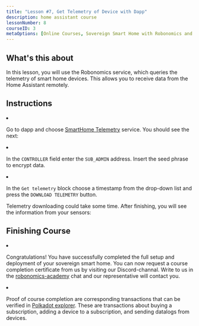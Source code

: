 ```yaml
---
title: "Lesson #7, Get Telemetry of Device with Dapp"
description: home assistant course
lessonNumber: 8
courseID: 3
metaOptions: [Online Courses, Sovereign Smart Home with Robonomics and Home Assistant]
---
```


<section class="container__narrow">

## What's this about

In this lesson, you will use the Robonomics service, which queries the telemetry of smart home devices. This allows you to receive data from the Home Assistant remotely.

</section>

<section class="container__reg">

## Instructions

<List type="numbers">

<li>

Go to dapp and choose [SmartHome Telemetry](https://dapp.robonomics.network/#/smarthome-telemetry) service. You should see the next:

<LessonImages src="smart-house-course/lesson-7-1.png" alt="tutorial"/>

</li>

<li>

In the <code>CONTROLLER</code> field enter the <code>SUB_ADMIN</code> address. Insert the seed phrase to encrypt data.

</li>

<li>

In the <code>Get telemetry</code> block choose a timestamp from the drop-down list and press the <code>DOWNLOAD TELEMETRY</code> button.

<LessonImages src="smart-house-course/lesson-7-2.png" alt="tutorial" imageClasses="mb"/>


Telemetry downloading could take some time. After finishing, you will see the information from your sensors:

<LessonImages src="smart-house-course/lesson-7-3.jpeg" alt="tutorial"/>

</li>
</List>
</section>

<section class="container__reg">

## Finishing Course

<List>

<li class="flex"> 

Congratulations! You have successfully completed the full setup and deployment of your sovereign smart home. You can now request a course completion certificate from us by visiting our Discord-channal. Write to us in the  [robonomics-academy](https://discord.com/channels/803947358492557312/803947358492557315) chat and our representative will contact you.
</li>

<li class="flex">

Proof of course completion are corresponding transactions that can be verified in [Polkadot explorer](https://robonomics.subscan.io/). These are transactions about buying a subscription, adding a device to a subscription, and sending datalogs from devices.

</li>

</List>

</section>